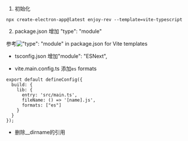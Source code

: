 1. 初始化

```shell
npx create-electron-app@latest enjoy-rev --template=vite-typescript
```

2. package.json 增加 "type": "module"


参考!["type": "module" in package.json for Vite templates](https://github.com/electron/forge/issues/3502)


* tsconfig.json 增加"module": "ESNext",

* vite.main.config.ts 添加`es` formats

```tsx
export default defineConfig({
  build: {
    lib: {
      entry: 'src/main.ts',
      fileName: () => '[name].js',
      formats: ["es"]
    }
  }
});
```

* 删除__dirname的引用

